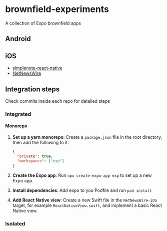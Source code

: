 # brownfield-experiments

A collection of Expo brownfield apps

## Android

## iOS

- [simplenote-react-native](https://github.com/gabrieldonadel/simplenote-react-native)
- [NetNewsWire](https://github.com/gabrieldonadel/NetNewsWire)

## Integration steps

Check commits inside each repo for detailed steps

### Integrated

#### Monorepo

1. **Set up a yarn monorepo**: Create a `package.json` file in the root directory, then add the following to it:

   ```json
   {
     "private": true,
     "workspaces": ["exp"]
   }
   ```

2. **Create the Expo app**: Run `npx create-expo-app exp` to set up a new Expo app.

3. **Install dependencies**: Add expo to you Podfile and run `pod install`

4. **Add React Native view**: Create a new Swift file in the `NetNewsWire-iOS` target, for example `ReactNativeView.swift`, and implement a basic React Native view.

### Isolated
